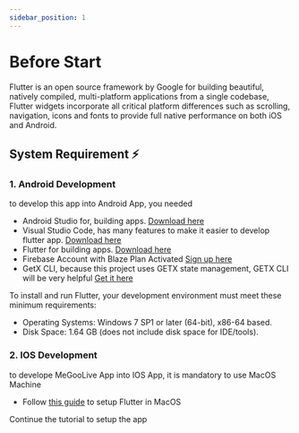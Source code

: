 ```yaml
---
sidebar_position: 1
---
```


# Before Start

Flutter is an open source framework by Google for building beautiful, natively compiled, multi-platform applications from a single codebase, Flutter widgets incorporate all critical platform differences such as scrolling, navigation, icons and fonts to provide full native performance on both iOS and Android.

## System Requirement ⚡️

### 1. Android Development

to develop this app into Android App, you needed

- Android Studio for, building apps. [Download here](https://developer.android.com/studio)
- Visual Studio Code, has many features to make it easier to develop flutter app. [Download here](https://code.visualstudio.com/)
- Flutter for building apps. [Download here](https://flutter.dev/docs/get-started/install)
- Firebase Account with Blaze Plan Activated [Sign up here](https://firebase.google.com/)
- GetX CLI, because this project uses GETX state management, GETX CLI will be very helpful [Get it here](https://pub.dev/packages/get_cli)

To install and run Flutter, your development environment must meet these minimum requirements:

- Operating Systems: Windows 7 SP1 or later (64-bit), x86-64 based.
- Disk Space: 1.64 GB (does not include disk space for IDE/tools).

### 2. IOS Development

to develope MeGooLive App into IOS App, it is mandatory to use MacOS Machine

- Follow [this guide](https://docs.flutter.dev/get-started/install/macos) to setup Flutter in MacOS
  
Continue the tutorial to setup the app
